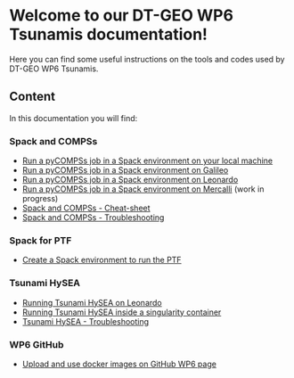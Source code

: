 # Welcome to our DT-GEO WP6 Tsunamis documentation!

Here you can find some useful instructions on the tools and codes used by DT-GEO WP6 Tsunamis.

## Content
In this documentation you will find:   

### **Spack and COMPSs**
- [Run a pyCOMPSs job in a Spack environment on your local machine](spack-and-compss/local.md)
- [Run a pyCOMPSs job in a Spack environment on Galileo](spack-and-compss/galileo.md)
- [Run a pyCOMPSs job in a Spack environment on Leonardo](spack-and-compss/leonardo.md)
- [Run a pyCOMPSs job in a Spack environment on Mercalli](spack-and-compss/mercalli.md) (work in progress)
- [Spack and COMPSs - Cheat-sheet](spack-and-compss/cheat-sheet.md)
- [Spack and COMPSs - Troubleshooting](spack-and-compss/troubleshooting.md)

### **Spack for PTF**
- [Create a Spack environment to run the PTF](spack-for-ptf/local.md)

### **Tsunami HySEA**
- [Running Tsunami HySEA on Leonardo](Tsunami-HySEA/leonardo.md)
- [Running Tsunami HySEA inside a singularity container](Tsunami-HySEA/container.md)
- [Tsunami HySEA - Troubleshooting](Tsunami-HySEA/troubleshooting.md)

### **WP6 GitHub**
- [Upload and use docker images on GitHub WP6 page](WP6-github/upload_packages.md)

